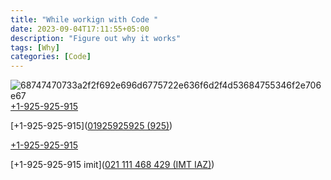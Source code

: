 ```yaml
---
title: "While workign with Code "
date: 2023-09-04T17:11:55+05:00
description: "Figure out why it works"
tags: [Why]
categories: [Code]
---
```

![68747470733a2f2f692e696d6775722e636f6d2f4d53684755346f2e706e67](https://github.com/NoorahSmith/noorahsmith.github.io/assets/136467640/ee6dbd17-c483-4bce-936a-30813eb7cd7b)
[+1-925-925-915](tel:+1-925-925-915)

[+1-925-925-915](<a href="tel:+1925925915">01925925925 (925)</a>)

[+1-925-925-915](tel:+1-925-925-915)

[+1-925-925-915 imit](<a href="tel:021111468429">021 111 468 429 (IMT IAZ)</a>)
